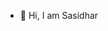 - 👋 Hi, I am Sasidhar
<!---
sasidhar-serv/sasidhar-serv is a ✨ special ✨ repository because its `README.md` (this file) appears on your GitHub profile.
You can click the Preview link to take a look at your changes.
--->
